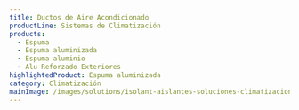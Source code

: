 ```yaml
---
title: Ductos de Aire Acondicionado
productLine: Sistemas de Climatización
products:
  - Espuma
  - Espuma aluminizada
  - Espuma aluminio
  - Alu Reforzado Exteriores
highlightedProduct: Espuma aluminizada
category: Climatización
mainImage: /images/solutions/isolant-aislantes-soluciones-climatizacion-encabezado.jpg
---
```

